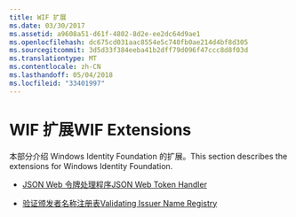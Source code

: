 ```yaml
---
title: WIF 扩展
ms.date: 03/30/2017
ms.assetid: a9608a51-d61f-4802-8d2e-ee2dc64d9ae1
ms.openlocfilehash: dc675cd031aac8554e5c740fb0ae214d4bf8d305
ms.sourcegitcommit: 3d5d33f384eeba41b2dff79d096f47ccc8d8f03d
ms.translationtype: MT
ms.contentlocale: zh-CN
ms.lasthandoff: 05/04/2018
ms.locfileid: "33401997"
---
```

# <a name="wif-extensions"></a><span data-ttu-id="0bbfe-102">WIF 扩展</span><span class="sxs-lookup"><span data-stu-id="0bbfe-102">WIF Extensions</span></span>
<span data-ttu-id="0bbfe-103">本部分介绍 Windows Identity Foundation 的扩展。</span><span class="sxs-lookup"><span data-stu-id="0bbfe-103">This section describes the extensions for Windows Identity Foundation.</span></span>  
  
-   [<span data-ttu-id="0bbfe-104">JSON Web 令牌处理程序</span><span class="sxs-lookup"><span data-stu-id="0bbfe-104">JSON Web Token Handler</span></span>](../../../docs/framework/security/json-web-token-handler.md)  
  
-   [<span data-ttu-id="0bbfe-105">验证颁发者名称注册表</span><span class="sxs-lookup"><span data-stu-id="0bbfe-105">Validating Issuer Name Registry</span></span>](../../../docs/framework/security/validating-issuer-name-registry.md)
